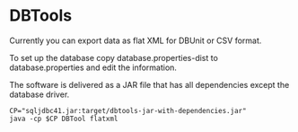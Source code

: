 DBTools
=======

Currently you can export data as flat XML for DBUnit or CSV format.

To set up the database copy database.properties-dist to database.properties and edit the information.

The software is delivered as a JAR file that has all dependencies except the database driver.

```
CP="sqljdbc41.jar:target/dbtools-jar-with-dependencies.jar"
java -cp $CP DBTool flatxml
```
